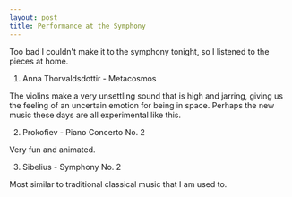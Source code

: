 ```yaml
---
layout: post
title: Performance at the Symphony
---
```


Too bad I couldn't make it to the symphony tonight, so I listened to the pieces at home.

1. Anna Thorvaldsdottir - Metacosmos

The violins make a very unsettling sound that is high and jarring, giving us the feeling of an uncertain emotion for being in space. Perhaps the new music these days are all experimental like this.

2. Prokofiev - Piano Concerto No. 2

Very fun and animated.

3. Sibelius - Symphony No. 2

Most similar to traditional classical music that I am used to.
